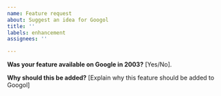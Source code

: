 ```yaml
---
name: Feature request
about: Suggest an idea for Googol
title: ''
labels: enhancement
assignees: ''

---
```


**Was your feature available on Google in 2003?**
[Yes/No].

**Why should this be added?**
[Explain why this feature should be added to Googol]
